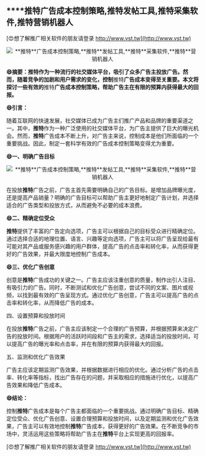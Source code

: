 ## ****推特**广告成本控制策略,**推特**发帖工具,**推特**采集软件,**推特**营销机器人**

[😍想了解推广相关软件的朋友请登录 http://www.vst.tw](http://www.vst.tw)

 <center><img src="https://vst.tw/MP4/tuiguang/png/0.png" alt="**推特**广告成本控制策略,**推特**发帖工具,**推特**采集软件,**推特**营销机器人"></center>

**😄摘要：**推特**作为一种流行的社交媒体平台，吸引了众多广告主投放广告。然而，随着竞争的加剧和用户需求的变化，控制**推特**广告成本变得至关重要。本文将探讨一些有效的**推特**广告成本控制策略，帮助广告主在有限的预算内获得最大的回报。**

**😄引言：**

随着互联网的快速发展，社交媒体已成为广告主们推广产品和品牌的重要渠道之一。其中，**推特**作为一种广泛使用的社交媒体平台，为广告主提供了巨大的曝光机会。然而，**推特**广告成本不断上升，对广告主来说，控制成本是他们所面临的一个重要挑战。因此，制定一套科学有效的广告成本控制策略变得尤为重要。

**😄一、明确广告目标**

 <center><img src="https://vst.tw/MP4/tuiguang/png/8.png" alt="**推特**广告成本控制策略,**推特**发帖工具,**推特**采集软件,**推特**营销机器人"></center>

在投放**推特**广告之前，广告主首先需要明确自己的广告目标。是增加品牌曝光度，还是提高产品销量？明确的广告目标可以帮助广告主更好地制定广告计划，并选择适合的广告类型和投放方式，从而避免不必要的成本浪费。

**😄二、精确定位受众**

**推特**提供了丰富的广告定向选项，广告主可以根据自己的目标受众进行精确定位。通过选择合适的地理位置、语言、兴趣等定向选项，广告主可以将广告呈现给最有可能对其产品或服务感兴趣的用户群体，提高广告的点击率和转化率，从而获得更好的广告效果，并最大限度地控制广告成本。

**😄三、优化广告创意**

创意是**推特**广告成功的关键之一。广告主应该注重创意的质量，制作出引人注目、有吸引力的广告。同时，不断测试和优化广告创意，尝试不同的文案、图片或视频，以找到最有效的广告呈现方式。通过优化广告创意，广告主可以提高广告的点击率和转化率，从而降低广告的成本。

四、设置预算和投放时间

在投放**推特**广告之前，广告主应该制定一个合理的广告预算，并根据预算来决定广告的投放时间。根据用户的活跃时间段和广告主的需求，选择适当的投放时间，可以提高广告的曝光率和点击率，并在有限的预算内获得最大的回报。

五、监测和优化广告效果

广告主应该定期监测广告效果，并根据数据进行相应的优化。通过分析广告的点击率、转化率等指标，找出广告存在的问题，并采取相应的措施进行优化，以提高广告效果和降低广告成本。

**😄结论：**

控制**推特**广告成本是每个广告主都面临的一个重要挑战。通过明确广告目标、精确定位受众、优化广告创意、设置合理预算和投放时间，以及定期监测和优化广告效果，广告主可以有效地控制**推特**广告成本，获得更好的广告效果。在不断竞争的市场中，灵活运用这些策略将帮助广告主在**推特**平台上实现更高的回报率。

[😍想了解推广相关软件的朋友请登录 http://www.vst.tw](http://www.vst.tw)



